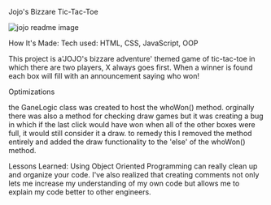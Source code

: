 Jojo's Bizzare Tic-Tac-Toe


![jojo readme image](https://user-images.githubusercontent.com/126501848/229387651-7c7724c5-fe1b-4c0a-bc77-d7bb2a168c07.png)

How It's Made:
Tech used: HTML, CSS, JavaScript, OOP

This project is a'JOJO's bizzare adventure' themed game of tic-tac-toe in which there are two players, X always goes first. When a winner is found each box will fill with an announcement saying who won! 

Optimizations

the GaneLogic class was created to host the whoWon() method. orginally there was also a method for checking draw games but it was creating a bug in which if the last click would have  won when all of the other boxes were full, it would still consider it a draw. to remedy this I removed the method entirely and added the draw functionality to the 'else' of the whoWon() method. 

Lessons Learned:
Using Object Oriented Programming can really clean up and organize your code. I've also realized that creating comments not only lets me increase my understanding of my own code but allows me to explain my code better to other engineers.
